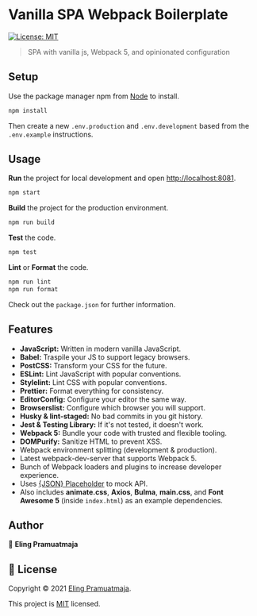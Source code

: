 # Vanilla SPA Webpack Boilerplate

[![License: MIT](https://img.shields.io/badge/License-MIT-yellow.svg)](LICENSE)

> SPA with vanilla js, Webpack 5, and opinionated configuration

## Setup

Use the package manager npm from [Node](https://nodejs.org/en/) to install.

```bash
npm install
```

Then create a new `.env.production` and `.env.development` based from the `.env.example` instructions.

## Usage

**Run** the project for local development and open <http://localhost:8081>.

```bash
npm start
```

**Build** the project for the production environment.

```bash
npm run build
```

**Test** the code.

```bash
npm test
```

**Lint** or **Format** the code.

```bash
npm run lint
npm run format
```

Check out the `package.json` for further information.

## Features

- **JavaScript:** Written in modern vanilla JavaScript.
- **Babel:** Traspile your JS to support legacy browsers.
- **PostCSS:** Transform your CSS for the future.
- **ESLint:** Lint JavaScript with popular conventions.
- **Stylelint:** Lint CSS with popular conventions.
- **Prettier:** Format everything for consistency.
- **EditorConfig:** Configure your editor the same way.
- **Browserslist:** Configure which browser you will support.
- **Husky & lint-staged:** No bad commits in you git history.
- **Jest & Testing Library:** If it's not tested, it doesn't work.
- **Webpack 5:** Bundle your code with trusted and flexible tooling.
- **DOMPurify:** Sanitize HTML to prevent XSS.
- Webpack environment splitting (development & production).
- Latest webpack-dev-server that supports Webpack 5.
- Bunch of Webpack loaders and plugins to increase developer experience.
- Uses [{JSON} Placeholder](https://jsonplaceholder.typicode.com/) to mock API.
- Also includes **animate.css**, **Axios**, **Bulma**, **main.css**, and **Font Awesome 5** (inside `index.html`) as an example dependencies.

## Author

👤 **Eling Pramuatmaja**

## 📝 License

Copyright © 2021 [Eling Pramuatmaja](https://github.com/elingp).

This project is [MIT](LICENSE) licensed.
